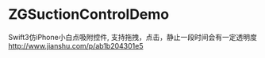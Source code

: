 # ZGSuctionControlDemo
Swift3仿iPhone小白点吸附控件,
支持拖拽，点击，静止一段时间会有一定透明度
http://www.jianshu.com/p/ab1b204301e5
